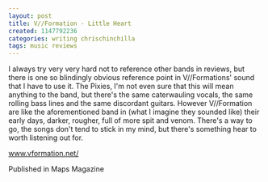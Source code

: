 ```yaml
---
layout: post
title: V//Formation - Little Heart
created: 1147792236
categories: writing chrischinchilla
tags: music reviews
---
```


I always try very very hard not to reference other bands in reviews, but there is one so blindingly obvious reference point in V//Formations' sound that I have to use it. The Pixies, I'm not even sure that this will mean anything to the band, but there's the same caterwauling vocals, the same rolling bass lines and the same discordant guitars. However V//Formation are like the aforementioned band in (what I imagine they sounded like) their early days, darker, rougher, full of more spit and venom. There's a way to go, the songs don't tend to stick in my mind, but there's something hear to worth listening out for.

<a href='https://www.vformation.net/' target='_blank'>www.vformation.net/</a>

Published in Maps Magazine
